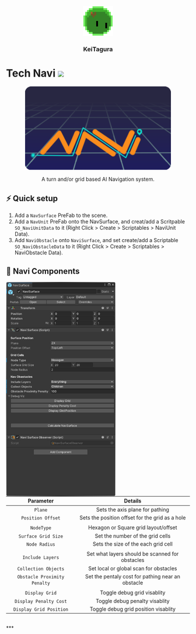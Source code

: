 <div id="header" align="center">
  <img src="https://github.com/KeiTagura/Navi_Tech/blob/main/Art/MonSli.gif" width="82"/>
  <h3 align="center">KeiTagura</h3>
</div>

<h1>
  Tech Navi
  <img src="https://media.giphy.com/media/hvRJCLFzcasrR4ia7z/giphy.gif" width="30px"/>
</h1>



<div align="center">
  <img src="https://github.com/KeiTagura/Navi_Tech/blob/main/Art/Navi.png" width="400" />
</div>

<p align="center">
  A turn and/or grid based AI Navigation system.
</p>


## ⚡ Quick setup

1. Add a `NavSurface` PreFab to the scene.
2. Add a `NavUnit` PreFab onto the NavSurface, and creat/add a Scritpable `SO_NaviUnitData` to it (Right Click > Create > Scriptables > NaviUnit Data).
3. Add `NaviObstacle` onto `NaviSurface`, and set create/add a Scriptable `SO_NaviObstacleData` to it (Right Click > Create > Scriptables > NaviObstacle Data).



## 🔧 Navi Components

<div align="left">
  <img align="left" src="https://github.com/KeiTagura/Navi_Tech/blob/main/Inspector_NaviSurface.png" width="300" />
</div>


<div align="left">

|         Parameter          |                    Details                      |
| :------------------------: | :---------------------------------------------: |
|          `Plane`           |         Sets the axis plane for pathing         |
|     `Position Offset`      |Sets the position offset for the grid as a hole  |
|                            |                                                 |
|        `NodeType`          |    Hexagon or Square grid layout/offset         |
|    `Surface Grid Size`     |       Set the number of the grid cells          |
|       `Node Radius`        |     Sets the size of the each grid cell         |
|                            |                                                 |
|      `Include Layers`      |Set what layers should be scanned for obstacles  |
|    `Collection Objects`    |     Set local or global scan for obstacles      |
|`Obstacle Proximity Penalty`|Set the pentaly cost for pathing near an obstacle|
|                            |                                                 |
|      `Display Grid`        |          Toggle debug grid visablity            |
|  `Display Penalty Cost`    |         Toggle debug penalty visablity          |
|  `Display Grid Position`   |      Toggle debug grid position visablity       |


</div>
</br>

<div align="center">
  
</div>
***
